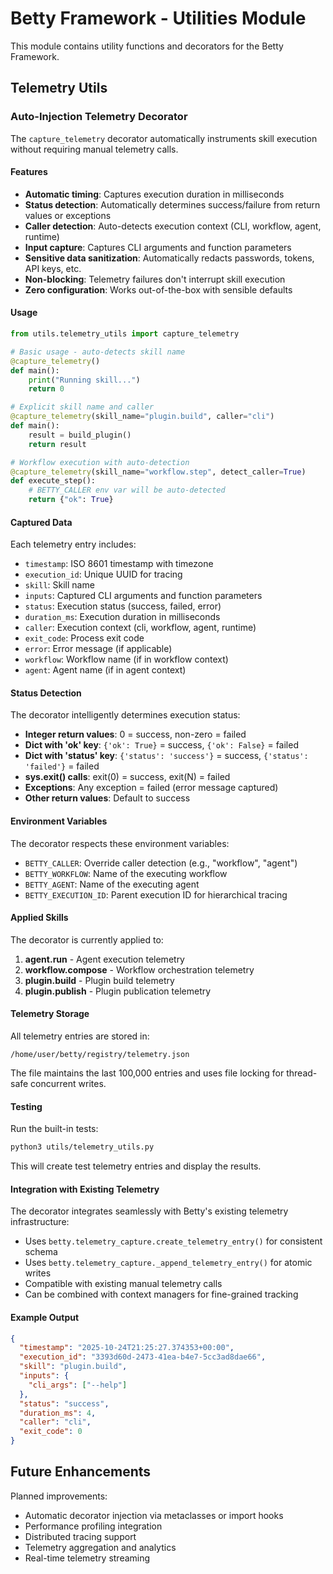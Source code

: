 # Betty Framework - Utilities Module

This module contains utility functions and decorators for the Betty Framework.

## Telemetry Utils

### Auto-Injection Telemetry Decorator

The `capture_telemetry` decorator automatically instruments skill execution without requiring manual telemetry calls.

#### Features

- **Automatic timing**: Captures execution duration in milliseconds
- **Status detection**: Automatically determines success/failure from return values or exceptions
- **Caller detection**: Auto-detects execution context (CLI, workflow, agent, runtime)
- **Input capture**: Captures CLI arguments and function parameters
- **Sensitive data sanitization**: Automatically redacts passwords, tokens, API keys, etc.
- **Non-blocking**: Telemetry failures don't interrupt skill execution
- **Zero configuration**: Works out-of-the-box with sensible defaults

#### Usage

```python
from utils.telemetry_utils import capture_telemetry

# Basic usage - auto-detects skill name
@capture_telemetry()
def main():
    print("Running skill...")
    return 0

# Explicit skill name and caller
@capture_telemetry(skill_name="plugin.build", caller="cli")
def main():
    result = build_plugin()
    return result

# Workflow execution with auto-detection
@capture_telemetry(skill_name="workflow.step", detect_caller=True)
def execute_step():
    # BETTY_CALLER env var will be auto-detected
    return {"ok": True}
```

#### Captured Data

Each telemetry entry includes:

- `timestamp`: ISO 8601 timestamp with timezone
- `execution_id`: Unique UUID for tracing
- `skill`: Skill name
- `inputs`: Captured CLI arguments and function parameters
- `status`: Execution status (success, failed, error)
- `duration_ms`: Execution duration in milliseconds
- `caller`: Execution context (cli, workflow, agent, runtime)
- `exit_code`: Process exit code
- `error`: Error message (if applicable)
- `workflow`: Workflow name (if in workflow context)
- `agent`: Agent name (if in agent context)

#### Status Detection

The decorator intelligently determines execution status:

- **Integer return values**: 0 = success, non-zero = failed
- **Dict with 'ok' key**: `{'ok': True}` = success, `{'ok': False}` = failed
- **Dict with 'status' key**: `{'status': 'success'}` = success, `{'status': 'failed'}` = failed
- **sys.exit() calls**: exit(0) = success, exit(N) = failed
- **Exceptions**: Any exception = failed (error message captured)
- **Other return values**: Default to success

#### Environment Variables

The decorator respects these environment variables:

- `BETTY_CALLER`: Override caller detection (e.g., "workflow", "agent")
- `BETTY_WORKFLOW`: Name of the executing workflow
- `BETTY_AGENT`: Name of the executing agent
- `BETTY_EXECUTION_ID`: Parent execution ID for hierarchical tracing

#### Applied Skills

The decorator is currently applied to:

1. **agent.run** - Agent execution telemetry
2. **workflow.compose** - Workflow orchestration telemetry
3. **plugin.build** - Plugin build telemetry
4. **plugin.publish** - Plugin publication telemetry

#### Telemetry Storage

All telemetry entries are stored in:
```
/home/user/betty/registry/telemetry.json
```

The file maintains the last 100,000 entries and uses file locking for thread-safe concurrent writes.

#### Testing

Run the built-in tests:

```bash
python3 utils/telemetry_utils.py
```

This will create test telemetry entries and display the results.

#### Integration with Existing Telemetry

The decorator integrates seamlessly with Betty's existing telemetry infrastructure:

- Uses `betty.telemetry_capture.create_telemetry_entry()` for consistent schema
- Uses `betty.telemetry_capture._append_telemetry_entry()` for atomic writes
- Compatible with existing manual telemetry calls
- Can be combined with context managers for fine-grained tracking

#### Example Output

```json
{
  "timestamp": "2025-10-24T21:25:27.374353+00:00",
  "execution_id": "3393d60d-2473-41ea-b4e7-5cc3ad8dae66",
  "skill": "plugin.build",
  "inputs": {
    "cli_args": ["--help"]
  },
  "status": "success",
  "duration_ms": 4,
  "caller": "cli",
  "exit_code": 0
}
```

## Future Enhancements

Planned improvements:

- Automatic decorator injection via metaclasses or import hooks
- Performance profiling integration
- Distributed tracing support
- Telemetry aggregation and analytics
- Real-time telemetry streaming
